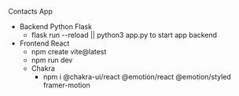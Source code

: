 Contacts App

- Backend Python Flask
  - flask run --reload || python3 app.py to start app backend
- Frontend React
  - npm create vite@latest
  - npm run dev
  - Chakra
    - npm i @chakra-ui/react @emotion/react @emotion/styled framer-motion
